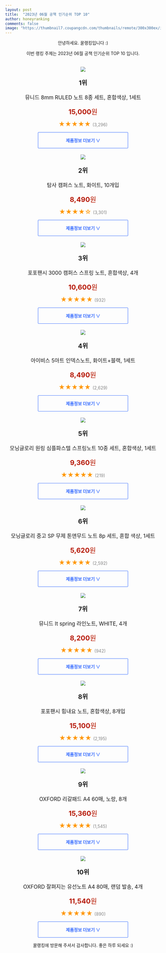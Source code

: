 ```yaml
---
layout: post
title:  "2023년 06월 공책 인기순위 TOP 10"
author: honeyranking
comments: false
image: "https://thumbnail7.coupangcdn.com/thumbnails/remote/300x300ex/image/retail/images/2366206769917494-5ec84155-362c-4dc5-b2b5-1cdb09c0041c.jpg"
---
```

<p style="text-align: center;">안녕하세요. 꿀랭킹입니다 :)</p>
<p style="text-align: center;">이번 랭킹 주제는 2023년 06월 공책 인기순위 TOP 10 입니다.</p><center><img src="https://thumbnail7.coupangcdn.com/thumbnails/remote/300x300ex/image/retail/images/2366206769917494-5ec84155-362c-4dc5-b2b5-1cdb09c0041c.jpg" style="margin-top:20px" /></center><p style="text-align: center; font-size: 20px"><b>1위</b></p><p style="text-align: center; font-size: 17px">뮤니드 8mm RULED 노트 8종 세트, 혼합색상, 1세트</p><p style="text-align: center;"><span style="color: #b61800; font-size: 22px;"><b>15,000</b>원</span></p><p style="text-align: center;"><span style="color: #ff9600; font-size: 20px;">★★★★★ </span><span style="color: #878787;">(3,296)</span></p><center><a href="https://link.coupang.com/a/2dTHn"><div style="font-size: 14px; display: inline-block; padding: 15px 90px; color: #346aff; border-radius: 2px; border: 1px solid #346aff; cursor: pointer;"><b>제품정보 더보기 &or;</b></div></a></center><center><img src="https://thumbnail7.coupangcdn.com/thumbnails/remote/300x300ex/image/retail/images/344825022687512-17271cb4-bdc3-4b08-98a6-15c4b57e237b.jpg" style="margin-top:20px" /></center><p style="text-align: center; font-size: 20px"><b>2위</b></p><p style="text-align: center; font-size: 17px">탐사 캠퍼스 노트, 화이트, 10개입</p><p style="text-align: center;"><span style="color: #b61800; font-size: 22px;"><b>8,490</b>원</span></p><p style="text-align: center;"><span style="color: #ff9600; font-size: 20px;">★★★★☆ </span><span style="color: #878787;">(3,301)</span></p><center><a href="https://link.coupang.com/a/2dTHp"><div style="font-size: 14px; display: inline-block; padding: 15px 90px; color: #346aff; border-radius: 2px; border: 1px solid #346aff; cursor: pointer;"><b>제품정보 더보기 &or;</b></div></a></center><center><img src="https://thumbnail9.coupangcdn.com/thumbnails/remote/300x300ex/image/retail/images/4422933015308942-6b6007a0-d787-4d16-a507-15c73969156b.jpg" style="margin-top:20px" /></center><p style="text-align: center; font-size: 20px"><b>3위</b></p><p style="text-align: center; font-size: 17px">포포팬시 3000 캠퍼스 스프링 노트, 혼합색상, 4개</p><p style="text-align: center;"><span style="color: #b61800; font-size: 22px;"><b>10,600</b>원</span></p><p style="text-align: center;"><span style="color: #ff9600; font-size: 20px;">★★★★★ </span><span style="color: #878787;">(932)</span></p><center><a href="https://link.coupang.com/a/2dTHr"><div style="font-size: 14px; display: inline-block; padding: 15px 90px; color: #346aff; border-radius: 2px; border: 1px solid #346aff; cursor: pointer;"><b>제품정보 더보기 &or;</b></div></a></center><center><img src="https://thumbnail7.coupangcdn.com/thumbnails/remote/300x300ex/image/retail/images/64341271163365-d402e00a-b225-4ce2-87ce-50edc7566ec7.jpg" style="margin-top:20px" /></center><p style="text-align: center; font-size: 20px"><b>4위</b></p><p style="text-align: center; font-size: 17px">아이비스 5아트 인덱스노트, 화이트+블랙, 1세트</p><p style="text-align: center;"><span style="color: #b61800; font-size: 22px;"><b>8,490</b>원</span></p><p style="text-align: center;"><span style="color: #ff9600; font-size: 20px;">★★★★★ </span><span style="color: #878787;">(2,629)</span></p><center><a href="https://link.coupang.com/a/2dTHu"><div style="font-size: 14px; display: inline-block; padding: 15px 90px; color: #346aff; border-radius: 2px; border: 1px solid #346aff; cursor: pointer;"><b>제품정보 더보기 &or;</b></div></a></center><center><img src="https://thumbnail7.coupangcdn.com/thumbnails/remote/300x300ex/image/rs_quotation_api/hodvelwh/1b720f8e3e3f4d3783f1203136462cdd.jpg" style="margin-top:20px" /></center><p style="text-align: center; font-size: 20px"><b>5위</b></p><p style="text-align: center; font-size: 17px">모닝글로리 원링 심플파스텔 스프링노트 10종 세트, 혼합색상, 1세트</p><p style="text-align: center;"><span style="color: #b61800; font-size: 22px;"><b>9,360</b>원</span></p><p style="text-align: center;"><span style="color: #ff9600; font-size: 20px;">★★★★★ </span><span style="color: #878787;">(219)</span></p><center><a href="https://www.coupang.com/vp/products/6684796606?itemId=15428560668&q=%EA%B3%B5%EC%B1%85&sourceType=search&searchId=3bc21f91e14e446e8d3d1d52aa2de122"><div style="font-size: 14px; display: inline-block; padding: 15px 90px; color: #346aff; border-radius: 2px; border: 1px solid #346aff; cursor: pointer;"><b>제품정보 더보기 &or;</b></div></a></center><center><img src="https://thumbnail6.coupangcdn.com/thumbnails/remote/300x300ex/image/retail/images/3733483952639812-48fa1516-5204-42e3-bd87-ac4e1683a3d3.jpg" style="margin-top:20px" /></center><p style="text-align: center; font-size: 20px"><b>6위</b></p><p style="text-align: center; font-size: 17px">모닝글로리 중고 SP 무제 톤앤무드 노트 8p 세트, 혼합 색상, 1세트</p><p style="text-align: center;"><span style="color: #b61800; font-size: 22px;"><b>5,620</b>원</span></p><p style="text-align: center;"><span style="color: #ff9600; font-size: 20px;">★★★★★ </span><span style="color: #878787;">(2,592)</span></p><center><a href="https://www.coupang.com/vp/products/181660698?itemId=520445805&q=%EA%B3%B5%EC%B1%85&sourceType=search&searchId=3bc21f91e14e446e8d3d1d52aa2de122"><div style="font-size: 14px; display: inline-block; padding: 15px 90px; color: #346aff; border-radius: 2px; border: 1px solid #346aff; cursor: pointer;"><b>제품정보 더보기 &or;</b></div></a></center><center><img src="https://thumbnail8.coupangcdn.com/thumbnails/remote/300x300ex/image/retail/images/8413093705087147-7a0c8376-b1af-4fb6-b573-0863fb07d914.png" style="margin-top:20px" /></center><p style="text-align: center; font-size: 20px"><b>7위</b></p><p style="text-align: center; font-size: 17px">뮤니드 It spring 라인노트, WHITE, 4개</p><p style="text-align: center;"><span style="color: #b61800; font-size: 22px;"><b>8,200</b>원</span></p><p style="text-align: center;"><span style="color: #ff9600; font-size: 20px;">★★★★★ </span><span style="color: #878787;">(942)</span></p><center><a href="https://link.coupang.com/a/2dTHD"><div style="font-size: 14px; display: inline-block; padding: 15px 90px; color: #346aff; border-radius: 2px; border: 1px solid #346aff; cursor: pointer;"><b>제품정보 더보기 &or;</b></div></a></center><center><img src="https://thumbnail7.coupangcdn.com/thumbnails/remote/300x300ex/image/retail/images/2529211525929605-230e1c2b-de66-4f44-92cc-61d21b248e55.jpg" style="margin-top:20px" /></center><p style="text-align: center; font-size: 20px"><b>8위</b></p><p style="text-align: center; font-size: 17px">포포팬시 힘내요 노트, 혼합색상, 8개입</p><p style="text-align: center;"><span style="color: #b61800; font-size: 22px;"><b>15,100</b>원</span></p><p style="text-align: center;"><span style="color: #ff9600; font-size: 20px;">★★★★★ </span><span style="color: #878787;">(2,195)</span></p><center><a href="https://link.coupang.com/a/2dTHI"><div style="font-size: 14px; display: inline-block; padding: 15px 90px; color: #346aff; border-radius: 2px; border: 1px solid #346aff; cursor: pointer;"><b>제품정보 더보기 &or;</b></div></a></center><center><img src="https://thumbnail8.coupangcdn.com/thumbnails/remote/300x300ex/image/retail/images/3116894554473239-e97064bb-5f79-42c3-9ce5-4a311b6cd681.jpg" style="margin-top:20px" /></center><p style="text-align: center; font-size: 20px"><b>9위</b></p><p style="text-align: center; font-size: 17px">OXFORD 리갈패드 A4 60매, 노랑, 8개</p><p style="text-align: center;"><span style="color: #b61800; font-size: 22px;"><b>15,360</b>원</span></p><p style="text-align: center;"><span style="color: #ff9600; font-size: 20px;">★★★★★ </span><span style="color: #878787;">(1,545)</span></p><center><a href="https://link.coupang.com/a/2dTHM"><div style="font-size: 14px; display: inline-block; padding: 15px 90px; color: #346aff; border-radius: 2px; border: 1px solid #346aff; cursor: pointer;"><b>제품정보 더보기 &or;</b></div></a></center><center><img src="https://thumbnail7.coupangcdn.com/thumbnails/remote/300x300ex/image/retail/images/4359719083320163-258643e0-e2f8-4b7d-a0f4-0c5b760e5655.jpg" style="margin-top:20px" /></center><p style="text-align: center; font-size: 20px"><b>10위</b></p><p style="text-align: center; font-size: 17px">OXFORD 잘펴지는 유선노트 A4 80매, 랜덤 발송, 4개</p><p style="text-align: center;"><span style="color: #b61800; font-size: 22px;"><b>11,540</b>원</span></p><p style="text-align: center;"><span style="color: #ff9600; font-size: 20px;">★★★★★ </span><span style="color: #878787;">(890)</span></p><center><a href="https://link.coupang.com/a/2dTHP"><div style="font-size: 14px; display: inline-block; padding: 15px 90px; color: #346aff; border-radius: 2px; border: 1px solid #346aff; cursor: pointer;"><b>제품정보 더보기 &or;</b></div></a></center><p style="text-align: center;">꿀랭킹에 방문해 주셔서 감사합니다. 좋은 하루 되세요 :)</p>
